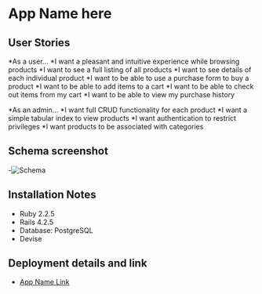 # App Name here

## User Stories
*As a user...
    *I want a pleasant and intuitive experience while browsing products
    *I want to see a full listing of all products
    *I want to see details of each individual product
    *I want to be able to use a purchase form to buy a product
    *I want to be able to add items to a cart
    *I want to be able to check out items from my cart
    *I want to be able to view my purchase history

*As an admin...
    *I want full CRUD functionality for each product
    *I want a simple tabular index to view products
    *I want authentication to restrict privileges
    *I want products to be associated with categories

## Schema screenshot

-![Schema](../public/final_schema.png)

## Installation Notes

- Ruby 2.2.5
- Rails 4.2.5
- Database: PostgreSQL
- Devise

## Deployment details and link

- [App Name Link](https://fathomless-chamber-75179.herokuapp.com/users/sign_in)
